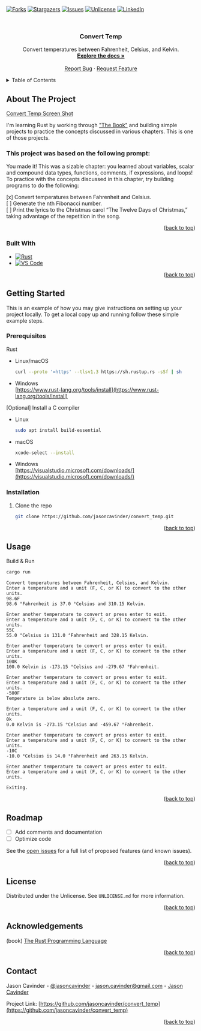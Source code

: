 <a name="readme-top"></a>

<!-- [![Contributors][contributors-shield]][contributors-url] -->

[![Forks][forks-shield]][forks-url]
[![Stargazers][stars-shield]][stars-url]
[![Issues][issues-shield]][issues-url]
[![Unlicense][license-shield]][license-url]
[![LinkedIn][linkedin-shield]][linkedin-url]

<!-- PROJECT LOGO -->
<br />
<div align="center">

<h3 align="center">Convert Temp</h3>

  <p align="center">
    Convert temperatures between Fahrenheit, Celsius, and Kelvin.
    <br />
    <a href="https://github.com/jasoncavinder/convert_temp"><strong>Explore the docs »</strong></a>
    <br />
    <br />
    <!-- <a href="https://github.com/jasoncavinder/convert_temp">View Demo</a>
    · -->
    <a href="https://github.com/jasoncavinder/convert_temp/issues">Report Bug</a>
    ·
    <a href="https://github.com/jasoncavinder/convert_temp/issues">Request Feature</a>
  </p>
</div>

<!-- TABLE OF CONTENTS -->
<details>
  <summary>Table of Contents</summary>
  <ol>
    <li>
      <a href="#about-the-project">About The Project</a>
      <ul>
        <li><a href="#built-with">Built With</a></li>
      </ul>
    </li>
    <li>
      <a href="#getting-started">Getting Started</a>
      <ul>
        <li><a href="#prerequisites">Prerequisites</a></li>
        <li><a href="#installation">Installation</a></li>
      </ul>
    </li>
    <li><a href="#usage">Usage</a></li>
    <li><a href="#roadmap">Roadmap</a></li>
    <li><a href="#contributing">Contributing</a></li>
    <li><a href="#license">License</a></li>
    <li><a href="#contact">Contact</a></li>
    <li><a href="#acknowledgments">Acknowledgments</a></li>
  </ol>
</details>

<!-- ABOUT THE PROJECT -->

## About The Project

[Convert Temp Screen Shot][product-screenshot]

I'm learning Rust by working through ["The Book"](https://doc.rust-lang.org/stable/book/) and building simple projects to practice the concepts discussed in various chapters. This is one of those projects.

### This project was based on the following prompt:

You made it! This was a sizable chapter: you learned about variables, scalar and compound data types, functions, comments, if expressions, and loops! To practice with the concepts discussed in this chapter, try building programs to do the following:

[x] Convert temperatures between Fahrenheit and Celsius.  
[ ] Generate the nth Fibonacci number.  
[ ] Print the lyrics to the Christmas carol “The Twelve Days of Christmas,” taking advantage of the repetition in the song.

<p align="right">(<a href="#readme-top">back to top</a>)</p>

### Built With

- [![Rust][rust-lang]][rust-url]
- [![VS Code][vs-code]][vs-code-url]

<p align="right">(<a href="#readme-top">back to top</a>)</p>

<!-- GETTING STARTED -->

## Getting Started

This is an example of how you may give instructions on setting up your project locally.
To get a local copy up and running follow these simple example steps.

### Prerequisites

Rust

- Linux/macOS
  ```sh
  curl --proto '=https' --tlsv1.3 https://sh.rustup.rs -sSf | sh
  ```
- Windows  
  [https://www.rust-lang.org/tools/install](https://www.rust-lang.org/tools/install)

\[Optional\] Install a C compiler

- Linux
  ```sh
  sudo apt install build-essential
  ```
- macOS
  ```sh
  xcode-select --install
  ```
- Windows  
  [https://visualstudio.microsoft.com/downloads/](https://visualstudio.microsoft.com/downloads/)

### Installation

1. Clone the repo
   ```sh
   git clone https://github.com/jasoncavinder/convert_temp.git
   ```

<p align="right">(<a href="#readme-top">back to top</a>)</p>

<!-- USAGE EXAMPLES -->

## Usage

Build & Run

```sh
cargo run
```

```
Convert temperatures between Fahrenheit, Celsius, and Kelvin.
Enter a temperature and a unit (F, C, or K) to convert to the other units.
98.6F
98.6 °Fahrenheit is 37.0 °Celsius and 310.15 Kelvin.

Enter another temperature to convert or press enter to exit.
Enter a temperature and a unit (F, C, or K) to convert to the other units.
55C
55.0 °Celsius is 131.0 °Fahrenheit and 328.15 Kelvin.

Enter another temperature to convert or press enter to exit.
Enter a temperature and a unit (F, C, or K) to convert to the other units.
100K
100.0 Kelvin is -173.15 °Celsius and -279.67 °Fahrenheit.

Enter another temperature to convert or press enter to exit.
Enter a temperature and a unit (F, C, or K) to convert to the other units.
-500F
Temperature is below absolute zero.

Enter a temperature and a unit (F, C, or K) to convert to the other units.
0k
0.0 Kelvin is -273.15 °Celsius and -459.67 °Fahrenheit.

Enter another temperature to convert or press enter to exit.
Enter a temperature and a unit (F, C, or K) to convert to the other units.
-10C
-10.0 °Celsius is 14.0 °Fahrenheit and 263.15 Kelvin.

Enter another temperature to convert or press enter to exit.
Enter a temperature and a unit (F, C, or K) to convert to the other units.

Exiting.
```

<p align="right">(<a href="#readme-top">back to top</a>)</p>

<!-- ROADMAP -->

## Roadmap

- [ ] Add comments and documentation
- [ ] Optimize code

See the [open issues](https://github.com/othneildrew/Best-README-Template/issues) for a full list of proposed features (and known issues).

<p align="right">(<a href="#readme-top">back to top</a>)</p>

<!-- LICENSE -->

## License

Distributed under the Unlicense. See `UNLICENSE.md` for more information.

<p align="right">(<a href="#readme-top">back to top</a>)</p>

<!-- ACKNOWLEDGEMENTS -->

## Acknowledgements

(book) [The Rust Programming Language](https://doc.rust-lang.org/stable/book/)

<p align="right">(<a href="#readme-top">back to top</a>)</p>

<!-- CONTACT -->

## Contact

Jason Cavinder - [@jasoncavinder](https://twitter.com/jasoncavinder) - jason.cavinder@gmail.com - [Jason Cavinder][linkedin-url]

Project Link: [https://github.com/jasoncavinder/convert_temp](https://github.com/jasoncavinder/convert_temp)

<p align="right">(<a href="#readme-top">back to top</a>)</p>

<!-- MARKDOWN LINKS & IMAGES -->
<!-- https://www.markdownguide.org/basic-syntax/#reference-style-links -->

[contributors-shield]: https://img.shields.io/github/contributors/jasoncavinder/convert_temp.svg?style=for-the-badge
[contributors-url]: https://github.com/jasoncavinder/convert_temp/graphs/contributors
[forks-shield]: https://img.shields.io/github/forks/jasoncavinder/convert_temp.svg?style=for-the-badge
[forks-url]: https://github.com/jasoncavinder/convert_temp/network/members
[stars-shield]: https://img.shields.io/github/stars/jasoncavinder/convert_temp.svg?style=for-the-badge
[stars-url]: https://github.com/jasoncavinder/convert_temp/stargazers
[issues-shield]: https://img.shields.io/github/issues/jasoncavinder/convert_temp.svg?style=for-the-badge
[issues-url]: https://github.com/jasoncavinder/convert_temp/issues
[license-shield]: https://img.shields.io/github/license/jasoncavinder/convert_temp.svg?style=for-the-badge
[license-url]: https://github.com/jasoncavinder/convert_temp/blob/master/UNLICENSE.txt
[linkedin-shield]: https://img.shields.io/badge/-LinkedIn-black.svg?style=for-the-badge&logo=linkedin&colorB=555
[linkedin-url]: https://linkedin.com/in/jason-cavinder
[product-screenshot]: images/screenshot.png
[rust-lang]: https://img.shields.io/badge/Rust-120712?style=for-the-badge&logo=Rust&logoColor=B94700
[rust-url]: https://www.rust-lang.org/
[vs-code]: https://img.shields.io/badge/VS_Code-000?style=for-the-badge&logo=visualstudiocode&logoColor=0078D7
[vs-code-url]: https://code.visualstudio.com/

<!--
README.md based on [othneildrew/Best-README-Template]: https://github.com/othneildrew/Best-README-Template

MIT License

Copyright (c) 2021 Othneil Drew

Permission is hereby granted, free of charge, to any person obtaining a copy
of this software and associated documentation files (the "Software"), to deal
in the Software without restriction, including without limitation the rights
to use, copy, modify, merge, publish, distribute, sublicense, and/or sell
copies of the Software, and to permit persons to whom the Software is
furnished to do so, subject to the following conditions:

The above copyright notice and this permission notice shall be included in all
copies or substantial portions of the Software.

THE SOFTWARE IS PROVIDED "AS IS", WITHOUT WARRANTY OF ANY KIND, EXPRESS OR
IMPLIED, INCLUDING BUT NOT LIMITED TO THE WARRANTIES OF MERCHANTABILITY,
FITNESS FOR A PARTICULAR PURPOSE AND NONINFRINGEMENT. IN NO EVENT SHALL THE
AUTHORS OR COPYRIGHT HOLDERS BE LIABLE FOR ANY CLAIM, DAMAGES OR OTHER
LIABILITY, WHETHER IN AN ACTION OF CONTRACT, TORT OR OTHERWISE, ARISING FROM,
OUT OF OR IN CONNECTION WITH THE SOFTWARE OR THE USE OR OTHER DEALINGS IN THE
SOFTWARE. -->

